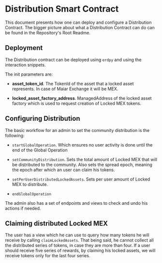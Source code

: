 # Distribution Smart Contract

This document presents how one can deploy and configure a Distribution Contract.
The bigger picture about what a Distribution Contract can do can be found in the Repository's Root Readme.

## Deployment

The Distribution contract can be deployed using `erdpy` and using the interaction snippets.

The init parameters are:

- __asset_token_id__. The TokenId of the asset that a locked asset represents. In case of Maiar Exchange it will be MEX.

- __locked_asset_factory_address__. ManagedAddress of the locked asset factory which is used to request creation of Locked MEX tokens.

## Configuring Distribution

The basic workflow for an admin to set the community distribution is the following:

- `startGlobalOperation`. Which ensures no user activity is done until the end of the Global Operation

- `setCommunityDistribution`. Sets the total amount of Locked MEX that will be distributed to the community. Also sets the spread epoch, meaning the epoch after which an user can claim his tokens.

- `setPerUserDistributedLockedAssets`. Sets per user amount of Locked MEX to distribute.

- `endGlobalOperation`

The admin also has a set of endpoints and views to check and undo his actions if needed.

## Claiming distributed Locked MEX

The user has a view which he can use to query how many tokens he will receive by calling `claimLockedAssets`. That being said, he cannot collect all the distributed series of tokens, in case they are more than four. If a user should receive five series of rewards, by claiming his locked assets, we will receive tokens only for the last four series.
